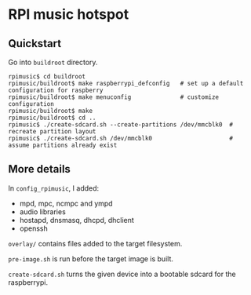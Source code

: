 RPI music hotspot
=================

Quickstart
----------

Go into `buildroot` directory.

    rpimusic$ cd buildroot
    rpimusic/buildroot$ make raspberrypi_defconfig   # set up a default configuration for raspberry
    rpimusic/buildroot$ make menuconfig              # customize configuration
    rpimusic/buildroot$ make
    rpimusic/buildroot$ cd ..
    rpimusic$ ./create-sdcard.sh --create-partitions /dev/mmcblk0  # recreate partition layout
    rpimusic$ ./create-sdcard.sh /dev/mmcblk0                      # assume partitions already exist

More details
------------

In `config_rpimusic`, I added:

- mpd, mpc, ncmpc and ympd
- audio libraries
- hostapd, dnsmasq, dhcpd, dhclient
- openssh

`overlay/` contains files added to the target filesystem.

`pre-image.sh` is run before the target image is built.

`create-sdcard.sh` turns the given device into a bootable sdcard for the raspberrypi.
